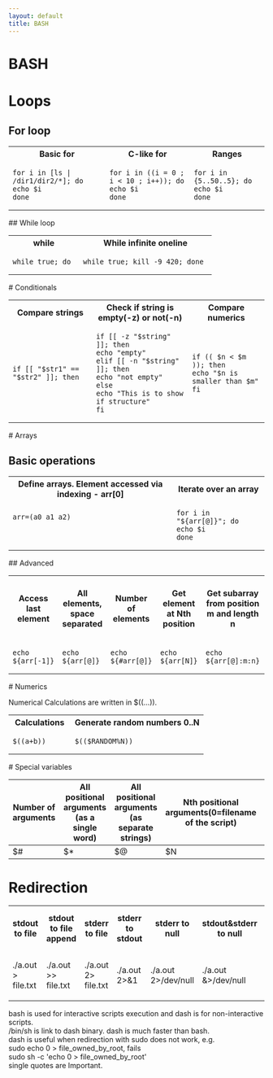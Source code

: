 ```yaml
---
layout: default
title: BASH
---
```

# BASH

# Loops

## For loop

[//]: # ("code table")
<table>
<tr>
<th> Basic for                        </th>
<th> C-like for                            </th>
<th> Ranges                  </th>
</tr>
<tr>
<td>
<pre><code class="language-bash">for i in [ls | /dir1/dir2/*]; do 
echo $i                          
done                             
</code></pre>
</td>
<td>
<pre><code class="language-bash">for i in ((i = 0 ; i &lt; 10 ; i++)); do 
echo $i                               
done                                  
</code></pre>
</td>
<td>
<pre><code class="language-bash">for i in {5..50..5}; do 
echo $i                 
done                    
</code></pre>
</td>
</tr>
</table>
## While loop

[//]: # ("code table")
<table>
<tr>
<th> while          </th>
<th> While infinite oneline        </th>
</tr>
<tr>
<td>
<pre><code class="language-bash">while true; do 
</code></pre>
</td>
<td>
<pre><code class="language-bash">while true; kill -9 420; done 
</code></pre>
</td>
</tr>
</table>
# Conditionals

[//]: # ("code table")
<table>
<tr>
<th> Compare strings                   </th>
<th> Check if string is empty(-z) or not(-n) </th>
<th> Compare numerics             </th>
</tr>
<tr>
<td>
<pre><code class="language-bash">if [[ &quot;$str1&quot; == &quot;$str2&quot; ]]; then 
</code></pre>
</td>
<td>
<pre><code class="language-bash">if [[ -z &quot;$string&quot; ]]; then             
echo &quot;empty&quot;                            
elif [[ -n &quot;$string&quot; ]]; then           
echo &quot;not empty&quot;                        
else                                    
echo &quot;This is to show if structure&quot;     
fi                                      
</code></pre>
</td>
<td>
<pre><code class="language-bash">if (( $n &lt; $m )); then       
echo &quot;$n is smaller than $m&quot; 
fi                           
</code></pre>
</td>
</tr>
</table>
# Arrays

## Basic operations

[//]: # ("code table")
<table>
<tr>
<th> Define arrays. Element accessed via indexing - arr[0] </th>
<th> Iterate over an array    </th>
</tr>
<tr>
<td>
<pre><code class="language-bash">arr=(a0 a1 a2)                                        


</code></pre>
</td>
<td>
<pre><code class="language-bash">for i in &quot;${arr[@]}&quot;; do 
echo $i                  
done                     
</code></pre>
</td>
</tr>
</table>
## Advanced

[//]: # ("code table")
<table>
<tr>
<th> Access last element </th>
<th> All elements, space separated </th>
<th> Number of elements </th>
<th> Get element at Nth position </th>
<th> Get subarray from position m and length n </th>
<th> Get keys of all elements, space separated, for dicts </th>
</tr>
<tr>
<td>
<pre><code class="language-bash">echo ${arr[-1]}     
</code></pre>
</td>
<td>
<pre><code class="language-bash">echo ${arr[@]}                
</code></pre>
</td>
<td>
<pre><code class="language-bash">echo ${#arr[@]}    
</code></pre>
</td>
<td>
<pre><code class="language-bash">echo ${arr[N]}             
</code></pre>
</td>
<td>
<pre><code class="language-bash">echo ${arr[@]:m:n}                        
</code></pre>
</td>
<td>
<pre><code class="language-bash">echo ${!arr[@]}                                      
</code></pre>
</td>
</tr>
</table>
# Numerics

Numerical Calculations are written in $((...)).

[//]: # ("code table")
<table>
<tr>
<th> Calculations </th>
<th> Generate random numbers 0..N </th>
</tr>
<tr>
<td>
<pre><code class="language-bash">$((a+b))     
</code></pre>
</td>
<td>
<pre><code class="language-bash">$(($RANDOM%N))               
</code></pre>
</td>
</tr>
</table>
# Special variables

| Number of arguments | All positional arguments (as a single word) | All positional arguments (as separate strings) | Nth positional arguments(0=filename of the script) | Exit status of last task | PID of last background task | PID of shell |
| ------------------- | ------------------------------------------- | ---------------------------------------------- | -------------------------------------------------- | ------------------------ | --------------------------- | ------------ |
| $#                  | $*                                          | $@                                             | $N                                                 | $?                       | $!                          | $$           |

# Redirection

[//]: # ("code table")
<table>
<tr>
<th> stdout to file     </th>
<th> stdout to file append </th>
<th> stderr to file      </th>
<th> stderr to stdout </th>
<th> stderr to null      </th>
<th> stdout&stderr to null </th>
<th> feed file into stdin </th>
</tr>
<tr>
<td>
<p>./a.out &gt; file.txt </p>
</td>
<td>
<p>./a.out &gt;&gt; file.txt   </p>
</td>
<td>
<p>./a.out 2&gt; file.txt </p>
</td>
<td>
<p>./a.out 2&gt;&amp;1     </p>
</td>
<td>
<p>./a.out 2&gt;/dev/null </p>
</td>
<td>
<p>./a.out &amp;&gt;/dev/null   </p>
</td>
<td>
<p>./a.out &lt; file.txt   </p>
</td>
</tr>
</table>
<p>
bash is used for interactive scripts execution and dash is for non-interactive scripts.<br>
/bin/sh is link to dash binary. dash is much faster than bash.<br>
dash is useful when redirection with sudo does not work, e.g.<br>
sudo echo 0 > file_owned_by_root, fails<br>
sudo sh -c 'echo 0 > file_owned_by_root'<br>
single quotes are Important.
</p>